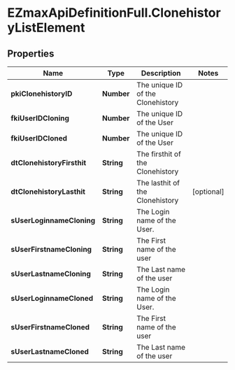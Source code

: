 # EZmaxApiDefinitionFull.ClonehistoryListElement

## Properties

Name | Type | Description | Notes
------------ | ------------- | ------------- | -------------
**pkiClonehistoryID** | **Number** | The unique ID of the Clonehistory | 
**fkiUserIDCloning** | **Number** | The unique ID of the User | 
**fkiUserIDCloned** | **Number** | The unique ID of the User | 
**dtClonehistoryFirsthit** | **String** | The firsthit of the Clonehistory | 
**dtClonehistoryLasthit** | **String** | The lasthit of the Clonehistory | [optional] 
**sUserLoginnameCloning** | **String** | The Login name of the User. | 
**sUserFirstnameCloning** | **String** | The First name of the user | 
**sUserLastnameCloning** | **String** | The Last name of the user | 
**sUserLoginnameCloned** | **String** | The Login name of the User. | 
**sUserFirstnameCloned** | **String** | The First name of the user | 
**sUserLastnameCloned** | **String** | The Last name of the user | 



